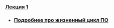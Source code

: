 <h3><a href="#">Лекция 1</a><br/><h3>

<ul>
<li><a href="http://ru.wikipedia.org/wiki/Devcycle" target="_blank">Подробнее про жизненный цикл ПО</a></li>
</ul>